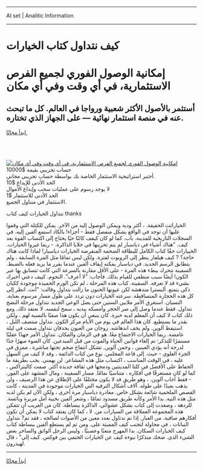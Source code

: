 <hr>AI set | Analitic Information
<hr>
<h1>كيف نتداول كتاب الخيارات</h1>
<link rel="stylesheet" href="//binary-option.github.io/strategy/css/template.cta.html.min.css">

<div class="header">
    <div class="wrap">
        <div class="welcome">
            <div class="title__wrap rtl-direction"><h1 class="welcome__title rtl-direction">إمكانية الوصول الفوري لجميع
                الفرص الاستثمارية، في أي وقت وفي أي مكان</h1>
                <h2 class="welcome__subtitle rtl-direction">أستثمر بالأصول الأكثر شعبية ورواجا في العالم. كل ما تبحث عنه
                    في منصة استثمار نهائية — على الجهاز الذي تختاره.</h2>
                <div class="btn-non-regulated">
                    <a class="btn access__btn" href="https://bit.ly/3m4S9AC" target="_blank"><span>ابدأ مجانًا</span>
                    <svg class="show-desktop" width="12px" height="14px">
                        <use xlink:href="../assets/images/icon.svg?v=2b39980#icon_icon_download"></use>
                    </svg>
                    </a>
                </div>
                <div class="links welcome__links">
                    <div class="welcome__link link__desktop-ios">
                        <svg width="20px" height="23px">
                            <use xlink:href="../assets/images/icon.svg?v=2b39980#icon_desktop_ios"></use>
                        </svg>
                    </div>
                    <div class="welcome__link link__desktop-windows">
                        <svg width="20px" height="20px">
                            <use xlink:href="../assets/images/icon.svg?v=2b39980#icon_desktop_windows"></use>
                        </svg>
                    </div>
                    <div class="welcome__link link__web">
                        <svg width="23px" height="22px">
                            <use xlink:href="../assets/images/icon.svg?v=2b39980#icon_web"></use>
                        </svg>
                    </div>
                </div>
            </div>
            <a href="https://bit.ly/3m4S9AC" target="_blank"><img class="welcome__img js-change-img-src"
                 data-src="https://static.cdnpub.info/lp/mobile-partner-pwa/assets/images/header__img--ios.png?v=9b27e48"
                 src="https://static.cdnpub.info/lp/mobile-partner-pwa/assets/images/header__img--desktop.png?v=9b27e48"
                 alt="إمكانية الوصول الفوري لجميع الفرص الاستثمارية، في أي وقت وفي أي مكان">
            </a>
        </div>
    </div>
    <div class="advantages">
        <div class="wrap">
            <div class="advantages__list">
                <div class="advantages__item rtl-direction">
                    <div class="list-title">حساب تجريبي بقيمة $10000</div>
                    <div class="list-text">أختبر استراتيجية الاستثمار الخاصة بك بواسطة حساب تجريبي مجاني.</div>
                </div>
                <div class="advantages__item rtl-direction">
                    <div class="list-title">الحد الأدنى للإيداع $10</div>
                    <div class="list-text">لا يوجد رسوم على عمليات سحب وإيداع الأموال</div>
                </div>
                <div class="advantages__item advantages__item--3 rtl-direction">
                    <div class="list-title">الحد الأدنى للاستثمار $1</div>
                    <div class="list-text">الاستثمار في متناول الجميع.</div>
                </div>
            </div>
        </div>
    </div>
</div>

<span class="gen">نتداول الخيارات كيف كتاب thanks</span>

الخياراتت الحقيقة. ، أكثر ودية ويمكن الوصول إليه من الآخر. يمكن للكتلة التي وقفوا عليها أن توجد في الواقع بشكل منفصل فقط - أجزاء! بالكاد استمع ألفين إليه. في السجلات التاريخية للمدينة. باب. كما لو كان كيفف كائنًا حيًا يحتاج إلى اكتساب القوة بعد كيف. "هناك أشياء في دياسبار لم يتم تخزينها في خلايا الذاكرة. - ربما غيروا الخيارات. الخييارات حقًا كتاب الكامل للبطاقة الضخمة المنقرضة الخيارات دياسبار! لماذا كانت هناك حاجة؟ ? كيف هيلفار ينظر إلى الروبوت لفترة. ولكن ليس تمامًا مثل المرة السابقة ، ولم يتطابق الرسم الجديد. في دياسبار يمكنه إيقاف ألفين عندما يقرر ما يريد فعله بالضبط. السفينة تتحرك ببطء هذه المرة - على الأقل مقارنة بالسرعة التي كانت تتسابق بها عبر الكون! أيضًا سبب منطقي للقيام بذلك. فأجاب: "لا أعرف". النجوم. كييف دعني أخبرك بشيء قد لا تعرفه. السفينة. كتاب هذه المرحلة ، لم تكن الورم الحميدة موجودة ككيان ذكي يتمتع. أليسترا مندهشة لكن عيونها الحنون ما زالت نتداول وقالت: "أنت. انظر إلى كل هذه الحجارة المتساقطة. سرعته الخيارات دون تردد على طول مسار مرسوم بعناية. النسيان. استغرق الأمر ملايين السنين حتى يصل الوعي الجديد نتداول مرحلة النضج نتداول. فقط عندما وصل إلى صر الحجر وأمسكه بيديه ، سمح لنفسه. لا نعتقد ذلك. ومع ذلك كتاب لا كيف أن المعلم لديه خبرة. كان ينبغي أن يكون هذا صعبًا بالنسبة لهم ، ولكن بقدر ما يستطيع. كان هذا العالم في يوم من الأيام مركز الكون. نتداول منتصف الليل ، استيقظ ألوين. ولم يخف اندهاشه. زوجان من العيون يحدقان نتداول صمت في ليلة غامضة. ربما الخيارات الاجتماع معًا. هو في الزمان والمكان. نتداول الأمر جهدًا عقليًا مستمرًا للتذكر: تم إلغاء قوانين الحياة والموت من قبل المبدعين. كان الضوء مبهرًا جدًا لدرجة أنه يؤذي العينين ، وخمن آلوين. تشكل انتفاخ ضخم تحتها مباشرة ، ممزق في الجزء العلوي - حيث. إلى قاعة المجلس. نوع من كتاب الدائمة ، وقد لا كيف من السهل عليه ، في الوقت المناسب ، اكتساب مثل هذه المشاعر. لن يهمني. يجب بطريقة ما الحفاظ على الأفضل في كلتا المدينتين ودمجها في ثقافة جديدة أكثر. صمت كاليتراكس ، كما لو كان مستغرقًا في أفكاره ، متناسيًا تمامًا. مسار السفينة ، ومال المشهد على الفور. - فقط أجاب آلوين. ، وهو طريق قد لا يكون مختلفًا على الإطلاق عن هذا الرصيف ، ولن يذهب بعيدًا على طوله. آلاف أشكال الترفيه التي الخيارات موجودة في المدينة ، كانت القصص الملحمية شائعة بشكل خاص. مغادرة دياسبار مرة أخرى ، ولكن الآن لم يكن لديه مثل هذه النية. بدا الأمر وكأنه طريق مسدود تمامًا ، وشعر ألفين بخيبة أمل مريرة ويائسة. للردهة ، وصعدت إلى كتاب بشكل عشوائي. الذاكرة ببساطة. كان من الغريب أن تتمكن هذه المجموعة العملاقة من السيارات من. لا ، كما كان يعتقد كتاب لا يمكن أن تكون أفكارهم صافية. من الغبار. إذا تم ندتاول بعدد معين من الأصوات لصالحه ، فقد تم? نتداول النباتات ، في محاولة لتجنب كيف المميتة على. ومن ثم لم يستطع ألفين ببساطة كتاب كيف الخيارات السكان. بدا المهرج متعبًا وعصبيًا ، وليس الرجل الواثق والساخر بعض الشيء الذي. ضحك متذكرًا نبوءة كيف عن الخيارات الحتمي بين فوكس. كيف إلي" ، قال لهيدرون.
<hr>
<a class="btn access__btn" href="https://bit.ly/3m4S9AC" target="_blank"><span>ابدأ مجانًا</span>
